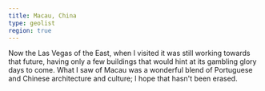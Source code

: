 ```yaml
---
title: Macau, China
type: geolist
region: true
---
```

Now the Las Vegas of the East, when I visited it was still working towards that future, having only a few buildings that would hint at its gambling glory days to come. What I saw of Macau was a wonderful blend of Portuguese and Chinese architecture and culture; I hope that hasn't been erased.